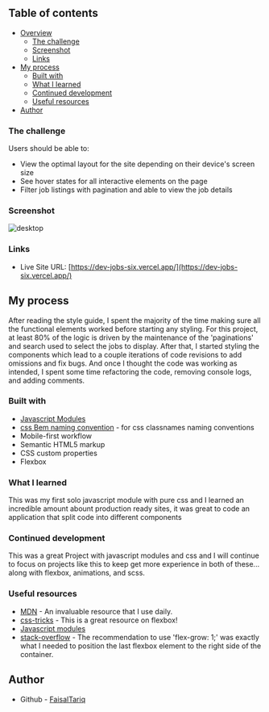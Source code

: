 ## Table of contents

- [Overview](#overview)
  - [The challenge](#the-challenge)
  - [Screenshot](#screenshot)
  - [Links](#links)
- [My process](#my-process)
  - [Built with](#built-with)
  - [What I learned](#what-i-learned)
  - [Continued development](#continued-development)
  - [Useful resources](#useful-resources)
- [Author](#author)

### The challenge

Users should be able to:

- View the optimal layout for the site depending on their device's screen size
- See hover states for all interactive elements on the page
- Filter job listings with pagination and able to view the job details

### Screenshot

![desktop](https://res.cloudinary.com/djk0fdvtu/image/upload/v1669657353/screencapture-127-0-0-1-5500-2022-11-28-21_42_12_reffhr.png)

### Links

- Live Site URL: [https://dev-jobs-six.vercel.app/](https://dev-jobs-six.vercel.app/)

## My process

After reading the style guide, I spent the majority of the time making sure all the functional elements worked before starting any styling. For this project, at least 80% of the logic is driven by the maintenance of the 'paginations' and search used to select the jobs to display. After that, I started styling the components which lead to a couple iterations of code revisions to add omissions and fix bugs. And once I thought the code was working as intended, I spent some time refactoring the code, removing console logs, and adding comments.

### Built with

- [Javascript Modules](https://developer.mozilla.org/en-US/docs/Web/JavaScript/Guide/Modules)
- [css Bem naming convention](https://getbem.com/naming/) - for css classnames naming conventions
- Mobile-first workflow
- Semantic HTML5 markup
- CSS custom properties
- Flexbox

### What I learned

This was my first solo javascript module with pure css and I learned an incredible amount abount production ready sites, it was great to code an application that split code into different components

### Continued development

This was a great Project with javascript modules and css and I will continue to focus on projects like this to keep get more experience in both of these... along with flexbox, animations, and scss.

### Useful resources

- [MDN](https://developer.mozilla.org/en-US/) - An invaluable resource that I use daily.
- [css-tricks](https://css-tricks.com/snippets/css/a-guide-to-flexbox/) - This is a great resource on flexbox!
- [Javascript modules](https://developer.mozilla.org/en-US/docs/Web/JavaScript/Guide/Modules)
- [stack-overflow](https://stackoverflow.com/questions/31000885/align-an-element-to-bottom-with-flexbox) - The recommendation to use 'flex-grow: 1;' was exactly what I needed to position the last flexbox element to the right side of the container.

## Author

- Github - [FaisalTariq](https://github.com/BloodySteps)
